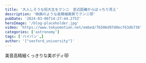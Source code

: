 ```yaml
---
title: '大人しそうな短大生をクンニ　至近距離からばっちり見え'
description: '映画のような高精細画質でクンニ😻'
pubDate: '2024-03-06T14:27:44.275Z'
heroImage: '/blog-placeholder.jpg'
video: 'https://www.tokyomotion.net/embed/7b506d97d0ecf63db738'
categories: ['astronomy']
tags: ['パイパン',]
author: '["sexford_university"]'
---
```


美音高精細くっきりな美ボディ😻




